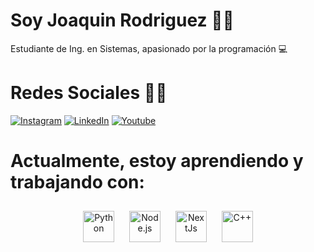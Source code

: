 # Soy Joaquin Rodriguez :wave::wave:
Estudiante de Ing. en Sistemas, apasionado por la programación :computer: 
# Redes Sociales :cowboy_hat_face::cowboy_hat_face:
[![Instagram](https://img.shields.io/badge/Instagram-%23E4405F.svg?logo=Instagram&logoColor=white)](https://instagram.com/joa_rodriguez02) [![LinkedIn](https://img.shields.io/badge/LinkedIn-%230077B5.svg?logo=linkedin&logoColor=white)](https://www.linkedin.com/in/joaquin-rodriguez-6ba6571ba/)
[![Youtube](https://img.shields.io/badge/Youtube-%23FF0000.svg?logo=Youtube&logoColor=white)](https://www.youtube.com/@elsistemas_/videos) 

# Actualmente, estoy aprendiendo y trabajando con:  

<div align="center">  
    <a href="https://www.python.org/" target="_blank"><img style="margin: 10px" src="https://www.python.org/static/img/python-logo.png" alt="Python" height="50" /></a>  
    <a href="https://nodejs.org/" target="_blank"><img style="margin: 10px" src="https://profilinator.rishav.dev/skills-assets/nodejs-original-wordmark.svg" alt="Node.js" height="50" /></a>  
    <a href="https://nextjs.org/" target="_blank"><img style="margin: 10px" src="https://upload.wikimedia.org/wikipedia/commons/thumb/8/8e/Nextjs-logo.svg/394px-Nextjs-logo.svg.png" alt="NextJs" height="50" /></a> 
    <a href="https://www.cplusplus.com/" target="_blank"><img style="margin: 10px" src="https://upload.wikimedia.org/wikipedia/commons/thumb/1/18/ISO_C%2B%2B_Logo.svg/800px-ISO_C%2B%2B_Logo.svg.png" alt="C++" height="50" /></a>
</div>




